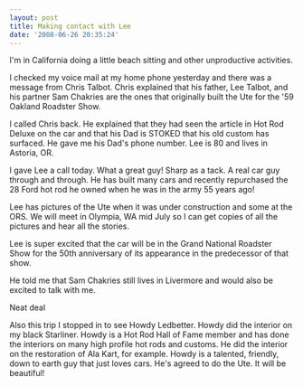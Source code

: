 ```yaml
---
layout: post
title: Making contact with Lee
date: '2008-06-26 20:35:24'
---
```

I'm in California doing a little beach sitting and other unproductive activities.

I checked my voice mail at my home phone yesterday and there was a message from Chris Talbot. Chris explained that his father, Lee Talbot, and his partner Sam Chakries are the ones that originally built the Ute for the '59 Oakland Roadster Show.

I called Chris back. He explained that they had seen the article in Hot Rod Deluxe on the car and that his Dad is STOKED that his old custom has surfaced. He gave me his Dad's phone number. Lee is 80 and lives in Astoria, OR.

I gave Lee a call today. What a great guy! Sharp as a tack. A real car guy through and through. He has built many cars and recently repurchased the 28 Ford hot rod he owned when he was in the army 55 years ago!

Lee has pictures of the Ute when it was under construction and some at the ORS. We will meet in Olympia, WA mid July so I can get copies of all the pictures and hear all the stories.

Lee is super excited that the car will be in the Grand National Roadster Show for the 50th anniversary of its appearance in the predecessor of that show.

He told me that Sam Chakries still lives in Livermore and would also be excited to talk with me.

Neat deal

Also this trip I stopped in to see Howdy Ledbetter. Howdy did the interior on my black Starliner. Howdy is a Hot Rod Hall of Fame member and has done the interiors on many high profile hot rods and customs. He did the interior on the restoration of Ala Kart, for example. Howdy is a talented, friendly, down to earth guy that just loves cars. He's agreed to do the Ute. It will be beautiful! 
